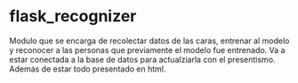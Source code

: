 # flask_recognizer

Modulo que se encarga de recolectar datos de las caras, entrenar al modelo y reconocer a las personas que previamente el modelo fue entrenado. Va a estar conectada a la base de datos para actualziarla con el presentismo. Además de estar todo presentado en html.
